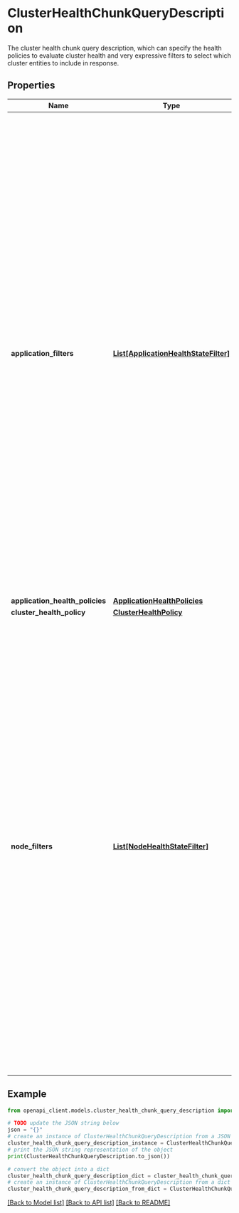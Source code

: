 # ClusterHealthChunkQueryDescription

The cluster health chunk query description, which can specify the health policies to evaluate cluster health and very expressive filters to select which cluster entities to include in response.

## Properties

Name | Type | Description | Notes
------------ | ------------- | ------------- | -------------
**application_filters** | [**List[ApplicationHealthStateFilter]**](ApplicationHealthStateFilter.md) | Defines a list of filters that specify which applications to be included in the returned cluster health chunk. If no filters are specified, no applications are returned. All the applications are used to evaluate the cluster&#39;s aggregated health state, regardless of the input filters. The cluster health chunk query may specify multiple application filters. For example, it can specify a filter to return all applications with health state Error and another filter to always include applications of a specified application type. | [optional] 
**application_health_policies** | [**ApplicationHealthPolicies**](ApplicationHealthPolicies.md) |  | [optional] 
**cluster_health_policy** | [**ClusterHealthPolicy**](ClusterHealthPolicy.md) |  | [optional] 
**node_filters** | [**List[NodeHealthStateFilter]**](NodeHealthStateFilter.md) | Defines a list of filters that specify which nodes to be included in the returned cluster health chunk. If no filters are specified, no nodes are returned. All the nodes are used to evaluate the cluster&#39;s aggregated health state, regardless of the input filters. The cluster health chunk query may specify multiple node filters. For example, it can specify a filter to return all nodes with health state Error and another filter to always include a node identified by its NodeName. | [optional] 

## Example

```python
from openapi_client.models.cluster_health_chunk_query_description import ClusterHealthChunkQueryDescription

# TODO update the JSON string below
json = "{}"
# create an instance of ClusterHealthChunkQueryDescription from a JSON string
cluster_health_chunk_query_description_instance = ClusterHealthChunkQueryDescription.from_json(json)
# print the JSON string representation of the object
print(ClusterHealthChunkQueryDescription.to_json())

# convert the object into a dict
cluster_health_chunk_query_description_dict = cluster_health_chunk_query_description_instance.to_dict()
# create an instance of ClusterHealthChunkQueryDescription from a dict
cluster_health_chunk_query_description_from_dict = ClusterHealthChunkQueryDescription.from_dict(cluster_health_chunk_query_description_dict)
```
[[Back to Model list]](../README.md#documentation-for-models) [[Back to API list]](../README.md#documentation-for-api-endpoints) [[Back to README]](../README.md)


